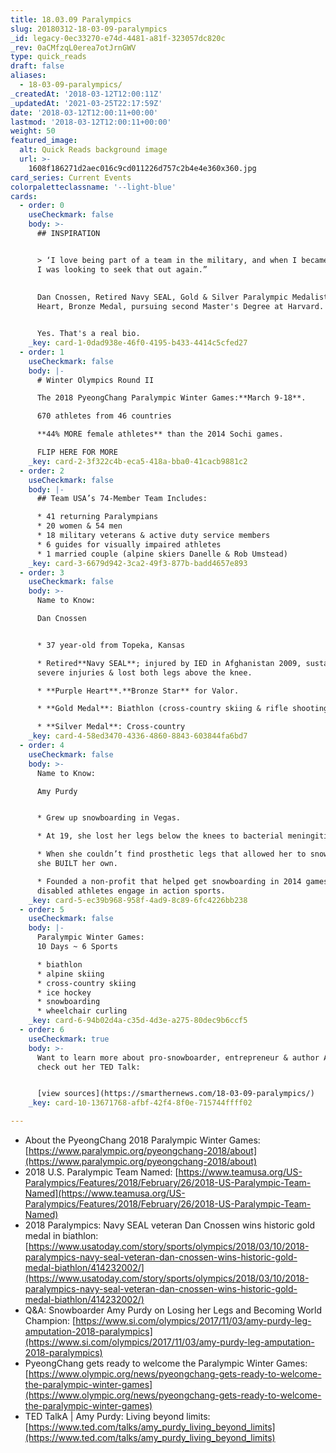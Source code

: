 ```yaml
---
title: 18.03.09 Paralympics
slug: 20180312-18-03-09-paralympics
_id: legacy-0ec33270-e74d-4481-a81f-323057dc820c
_rev: 0aCMfzqL0erea7otJrnGWV
type: quick_reads
draft: false
aliases:
  - 18-03-09-paralympics/
_createdAt: '2018-03-12T12:00:11Z'
_updatedAt: '2021-03-25T22:17:59Z'
date: '2018-03-12T12:00:11+00:00'
lastmod: '2018-03-12T12:00:11+00:00'
weight: 50
featured_image:
  alt: Quick Reads background image
  url: >-
    1608f186271d2aec016c9cd011226d757c2b4e4e360x360.jpg
card_series: Current Events
colorpaletteclassname: '--light-blue'
cards:
  - order: 0
    useCheckmark: false
    body: >-
      ## INSPIRATION


      > ‘I love being part of a team in the military, and when I became injured
      I was looking to seek that out again.”  
        
        
      Dan Cnossen, Retired Navy SEAL, Gold & Silver Paralympic Medalist, Purple
      Heart, Bronze Medal, pursuing second Master's Degree at Harvard.


      Yes. That's a real bio.
    _key: card-1-0dad938e-46f0-4195-b433-4414c5cfed27
  - order: 1
    useCheckmark: false
    body: |-
      # Winter Olympics Round II

      The 2018 PyeongChang Paralympic Winter Games:**March 9-18**.

      670 athletes from 46 countries

      **44% MORE female athletes** than the 2014 Sochi games.

      FLIP HERE FOR MORE
    _key: card-2-3f322c4b-eca5-418a-bba0-41cacb9881c2
  - order: 2
    useCheckmark: false
    body: |-
      ## Team USA’s 74-Member Team Includes:

      * 41 returning Paralympians
      * 20 women & 54 men
      * 18 military veterans & active duty service members
      * 6 guides for visually impaired athletes
      * 1 married couple (alpine skiers Danelle & Rob Umstead)
    _key: card-3-6679d942-3ca2-49f3-877b-badd4657e893
  - order: 3
    useCheckmark: false
    body: >-
      Name to Know:  

      Dan Cnossen


      * 37 year-old from Topeka, Kansas

      * Retired**Navy SEAL**; injured by IED in Afghanistan 2009, sustained
      severe injuries & lost both legs above the knee.

      * **Purple Heart**.**Bronze Star** for Valor.

      * **Gold Medal**: Biathlon (cross-country skiing & rifle shooting)

      * **Silver Medal**: Cross-country
    _key: card-4-58ed3470-4336-4860-8843-603844fa6bd7
  - order: 4
    useCheckmark: false
    body: >-
      Name to Know:  

      Amy Purdy


      * Grew up snowboarding in Vegas.

      * At 19, she lost her legs below the knees to bacterial meningitis.

      * When she couldn’t find prosthetic legs that allowed her to snowboard,
      she BUILT her own.

      * Founded a non-profit that helped get snowboarding in 2014 games & helps
      disabled athletes engage in action sports.
    _key: card-5-ec39b968-958f-4ad9-8c89-6fc4226bb238
  - order: 5
    useCheckmark: false
    body: |-
      Paralympic Winter Games:  
      10 Days ~ 6 Sports

      * biathlon
      * alpine skiing
      * cross-country skiing
      * ice hockey
      * snowboarding
      * wheelchair curling
    _key: card-6-94b02d4a-c35d-4d3e-a275-80dec9b6ccf5
  - order: 6
    useCheckmark: true
    body: >-
      Want to learn more about pro-snowboarder, entrepreneur & author Amy Purdy,
      check out her TED Talk:


      [view sources](https://smarthernews.com/18-03-09-paralympics/)
    _key: card-10-13671768-afbf-42f4-8f0e-715744ffff02

---
```

* About the PyeongChang 2018 Paralympic Winter Games: [https://www.paralympic.org/pyeongchang-2018/about](https://www.paralympic.org/pyeongchang-2018/about)
* 2018 U.S. Paralympic Team Named: [https://www.teamusa.org/US-Paralympics/Features/2018/February/26/2018-US-Paralympic-Team-Named](https://www.teamusa.org/US-Paralympics/Features/2018/February/26/2018-US-Paralympic-Team-Named)
* 2018 Paralympics: Navy SEAL veteran Dan Cnossen wins historic gold medal in biathlon: [https://www.usatoday.com/story/sports/olympics/2018/03/10/2018-paralympics-navy-seal-veteran-dan-cnossen-wins-historic-gold-medal-biathlon/414232002/](https://www.usatoday.com/story/sports/olympics/2018/03/10/2018-paralympics-navy-seal-veteran-dan-cnossen-wins-historic-gold-medal-biathlon/414232002/)
* Q&A: Snowboarder Amy Purdy on Losing her Legs and Becoming World Champion: [https://www.si.com/olympics/2017/11/03/amy-purdy-leg-amputation-2018-paralympics](https://www.si.com/olympics/2017/11/03/amy-purdy-leg-amputation-2018-paralympics)
* PyeongChang gets ready to welcome the Paralympic Winter Games: [https://www.olympic.org/news/pyeongchang-gets-ready-to-welcome-the-paralympic-winter-games](https://www.olympic.org/news/pyeongchang-gets-ready-to-welcome-the-paralympic-winter-games)
* TED TalkA | Amy Purdy: Living beyond limits: [https://www.ted.com/talks/amy_purdy_living_beyond_limits](https://www.ted.com/talks/amy_purdy_living_beyond_limits)